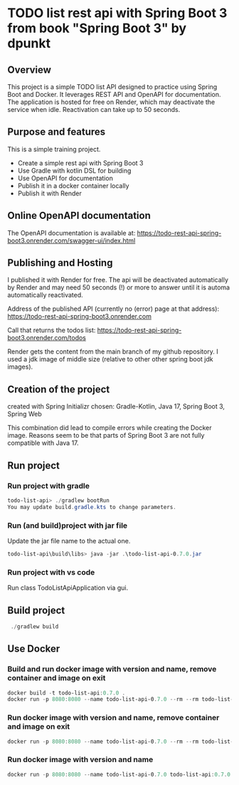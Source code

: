 # TODO list rest api with Spring Boot 3 from book "Spring Boot 3" by dpunkt

## Overview

This project is a simple TODO list API designed to practice using Spring Boot and Docker. It leverages REST API and OpenAPI for documentation. The application is hosted for free on Render, which may deactivate the service when idle. Reactivation can take up to 50 seconds.

## Purpose and features

This is a simple training project.  

- Create a simple rest api with Spring Boot 3
- Use Gradle with kotlin DSL for building
- Use OpenAPI for documentation
- Publish it in a docker container locally
- Publish it with Render

## Online OpenAPI documentation

The OpenAPI documentation is available at:
<https://todo-rest-api-spring-boot3.onrender.com/swagger-ui/index.html>

## Publishing and Hosting

I published it with Render for free. The api will be deactivated automatically by Render and may need 50 seconds (!) or more to answer until it is automa automatically reactivated.

Address of the published API (currently no (error) page at that address):
<https://todo-rest-api-spring-boot3.onrender.com>

Call that returns the todos list:
<https://todo-rest-api-spring-boot3.onrender.com/todos>

Render gets the content from the main branch of my github repository. 
I used a jdk image of middle size (relative to other other spring boot jdk images).

## Creation of the project

created with Spring Initializr
chosen: Gradle-Kotlin, Java 17, Spring Boot 3, Spring Web

This combination did lead to compile errors while creating the Docker image. Reasons seem to be that parts of Spring Boot 3 are not fully compatible with Java 17.

## Run project

### Run project with gradle

```powershell
todo-list-api> ./gradlew bootRun
You may update build.gradle.kts to change parameters.
```

### Run (and build)project with jar file

Update the jar file name to the actual one.

```powershell
todo-list-api\build\libs> java -jar .\todo-list-api-0.7.0.jar
```

### Run project with vs code

Run class TodoListApiApplication via gui.

## Build project

```powershell
 ./gradlew build
```

## Use Docker

### Build and run docker image with version and name, remove container and image on exit

```powershell
docker build -t todo-list-api:0.7.0 .
docker run -p 8080:8080 --name todo-list-api-0.7.0 --rm --rm todo-list-api:0.7.0
```

### Run docker image with version and name, remove container and image on exit

```powershell
docker run -p 8080:8080 --name todo-list-api-0.7.0 --rm --rm todo-list-api:0.7.0
```


### Run docker image with version and name

```powershell
docker run -p 8080:8080 --name todo-list-api-0.7.0 todo-list-api:0.7.0
```
